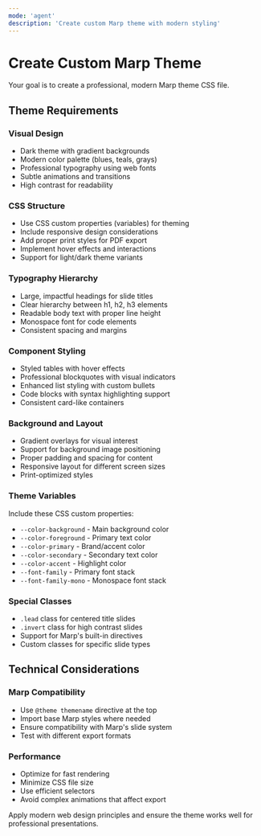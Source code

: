```yaml
---
mode: 'agent'
description: 'Create custom Marp theme with modern styling'
---
```


# Create Custom Marp Theme

Your goal is to create a professional, modern Marp theme CSS file.

## Theme Requirements

### Visual Design
- Dark theme with gradient backgrounds
- Modern color palette (blues, teals, grays)
- Professional typography using web fonts
- Subtle animations and transitions
- High contrast for readability

### CSS Structure
- Use CSS custom properties (variables) for theming
- Include responsive design considerations
- Add proper print styles for PDF export
- Implement hover effects and interactions
- Support for light/dark theme variants

### Typography Hierarchy
- Large, impactful headings for slide titles
- Clear hierarchy between h1, h2, h3 elements
- Readable body text with proper line height
- Monospace font for code elements
- Consistent spacing and margins

### Component Styling
- Styled tables with hover effects
- Professional blockquotes with visual indicators
- Enhanced list styling with custom bullets
- Code blocks with syntax highlighting support
- Consistent card-like containers

### Background and Layout
- Gradient overlays for visual interest
- Support for background image positioning
- Proper padding and spacing for content
- Responsive layout for different screen sizes
- Print-optimized styles

### Theme Variables
Include these CSS custom properties:
- `--color-background` - Main background color
- `--color-foreground` - Primary text color
- `--color-primary` - Brand/accent color
- `--color-secondary` - Secondary text color
- `--color-accent` - Highlight color
- `--font-family` - Primary font stack
- `--font-family-mono` - Monospace font stack

### Special Classes
- `.lead` class for centered title slides
- `.invert` class for high contrast slides
- Support for Marp's built-in directives
- Custom classes for specific slide types

## Technical Considerations

### Marp Compatibility
- Use `@theme themename` directive at the top
- Import base Marp styles where needed
- Ensure compatibility with Marp's slide system
- Test with different export formats

### Performance
- Optimize for fast rendering
- Minimize CSS file size
- Use efficient selectors
- Avoid complex animations that affect export

Apply modern web design principles and ensure the theme works well for professional presentations.

